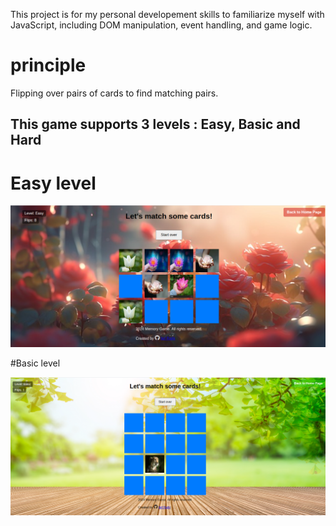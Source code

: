 This project is for my personal developement skills to familiarize myself with  JavaScript, including DOM manipulation, event handling, and game logic.

# principle

Flipping over pairs of cards to find matching pairs.

## This game supports 3 levels : Easy, Basic and Hard 

# Easy level 
![alt text](image-2.png)

#Basic level

![alt text](image-3.png)
